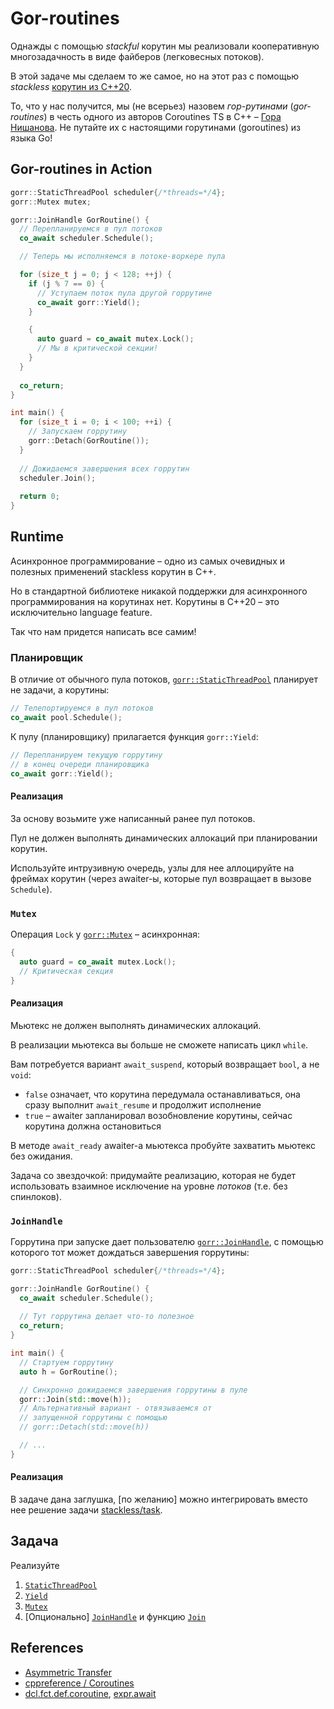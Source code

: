 # Gor-routines

Однажды с помощью _stackful_ корутин мы реализовали кооперативную многозадачность в виде файберов (легковесных потоков).

В этой задаче мы сделаем то же самое, но на этот раз с помощью _stackless_ [корутин из С++20](https://en.cppreference.com/w/cpp/language/coroutines).

То, что у нас получится, мы (не всерьез) назовем _гор-рутинами_ (_gor-routines_) в честь одного из авторов Coroutines TS в С++ – [Гора Нишанова](https://www.youtube.com/watch?v=_fu0gx-xseY). Не путайте их с настоящими горутинами (goroutines) из языка Go!

## Gor-routines in Action

```cpp
gorr::StaticThreadPool scheduler{/*threads=*/4};
gorr::Mutex mutex;

gorr::JoinHandle GorRoutine() {
  // Перепланируемся в пул потоков
  co_await scheduler.Schedule();

  // Теперь мы исполняемся в потоке-воркере пула

  for (size_t j = 0; j < 128; ++j) {
    if (j % 7 == 0) {
      // Уступаем поток пула другой горрутине
      co_await gorr::Yield();
    }

    {
      auto guard = co_await mutex.Lock();
      // Мы в критической секции!
    }
  }
  
  co_return;
}

int main() {
  for (size_t i = 0; i < 100; ++i) {
    // Запускаем горрутину
    gorr::Detach(GorRoutine());
  }
  
  // Дожидаемся завершения всех горрутин
  scheduler.Join();
  
  return 0;
}
```

## Runtime

Асинхронное программирование – одно из самых очевидных и полезных применений stackless корутин в С++.

Но в стандартной библиотеке никакой поддержки для асинхронного программирования на корутинах нет. Корутины в С++20 – это исключительно language feature.

Так что нам придется написать все самим!

### Планировщик

В отличие от обычного пула потоков, [`gorr::StaticThreadPool`](gorr/runtime/thread_pool.hpp) планирует не задачи, а корутины: 

```cpp
// Телепортируемся в пул потоков
co_await pool.Schedule();
```

К пулу (планировщику) прилагается функция `gorr::Yield`:

```cpp
// Перепланируем текущую горрутину
// в конец очереди планировщика
co_await gorr::Yield();
```

#### Реализация

За основу возьмите уже написанный ранее пул потоков.

Пул не должен выполнять динамических аллокаций при планировании корутин.

Используйте интрузивную очередь, узлы для нее аллоцируйте на фреймах корутин (через awaiter-ы, которые пул возвращает в вызове `Schedule`).

### `Mutex`

Операция `Lock` у [`gorr::Mutex`](gorr/runtime/mutex.hpp) – асинхронная:

```cpp
{
  auto guard = co_await mutex.Lock();
  // Критическая секция
}
```

#### Реализация

Мьютекс не должен выполнять динамических аллокаций.

В реализации мьютекса вы больше не сможете написать цикл `while`.

Вам потребуется вариант `await_suspend`, который возвращает `bool`, а не `void`:
- `false` означает, что корутина передумала останавливаться, она сразу выполнит `await_resume` и продолжит исполнение
- `true` – awaiter запланировал возобновление корутины, сейчас корутина должна остановиться

В методе `await_ready` awaiter-а мьютекса пробуйте захватить мьютекс без ожидания. 

Задача со звездочкой: придумайте реализацию, которая не будет использовать взаимное исключение на уровне _потоков_ (т.е. без спинлоков).

### `JoinHandle`

Горрутина при запуске дает пользователю [`gorr::JoinHandle`](gorr/runtime/join_handle.hpp), с помощью которого тот может дождаться завершения горрутины:   

```cpp
gorr::StaticThreadPool scheduler{/*threads=*/4};

gorr::JoinHandle GorRoutine() {
  co_await scheduler.Schedule();
  
  // Тут горрутина делает что-то полезное
  co_return;
}

int main() {
  // Стартуем горрутину
  auto h = GorRoutine();

  // Синхронно дожидаемся завершения горрутины в пуле
  gorr::Join(std::move(h));
  // Альтернативный вариант - отвязываемся от
  // запущенной горрутины с помощью
  // gorr::Detach(std::move(h))

  // ...
}
```

#### Реализация 

В задаче дана заглушка, [по желанию] можно интегрировать вместо нее решение задачи [stackless/task](/tasks/stackless/task).

## Задача

Реализуйте

1) [`StaticThreadPool`](gorr/runtime/thread_pool.hpp)
2) [`Yield`](gorr/runtime/yield.hpp)
3) [`Mutex`](gorr/runtime/mutex.hpp)
4) [Опционально] [`JoinHandle`](gorr/runtime/join_handle.hpp) и функцию [`Join`](gorr/runtime/join.hpp)


## References

- [Asymmetric Transfer](https://lewissbaker.github.io/)
- [cppreference / Coroutines](https://en.cppreference.com/w/cpp/language/coroutines)
- [dcl.fct.def.coroutine](https://eel.is/c++draft/dcl.fct.def.coroutine), [expr.await](https://eel.is/c++draft/expr.await#:co_await)
